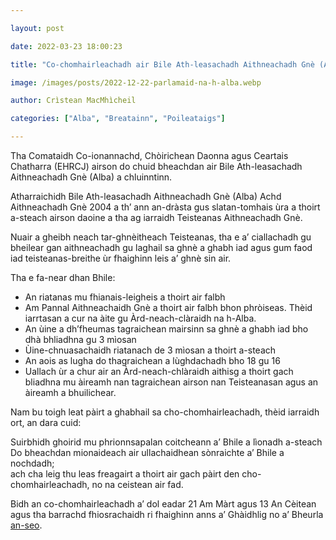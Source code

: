 ```yaml
---

layout: post

date: 2022-03-23 18:00:23

title: "Co-chomhairleachadh air Bile Ath-leasachadh Aithneachadh Gnè (Alba)"

image: /images/posts/2022-12-22-parlamaid-na-h-alba.webp

author: Crìstean MacMhìcheil

categories: ["Alba", "Breatainn", "Poileataigs"]

---
```


Tha Comataidh Co-ionannachd, Chòirichean Daonna agus Ceartais Chatharra (EHRCJ) airson do chuid bheachdan air Bile Ath-leasachadh Aithneachadh Gnè (Alba) a chluinntinn.

Atharraichidh Bile Ath-leasachadh Aithneachadh Gnè (Alba) Achd Aithneachadh Gnè 2004 a th’ ann an-dràsta gus slatan-tomhais ùra a thoirt a-steach airson daoine a tha ag iarraidh Teisteanas Aithneachadh Gnè.

Nuair a gheibh neach tar-ghnèitheach Teisteanas, tha e a’ ciallachadh gu bheilear gan aithneachadh gu laghail sa ghnè a ghabh iad agus gum faod iad teisteanas-breithe ùr fhaighinn leis a’ ghnè sin air.

Tha e fa-near dhan Bhile:

- An riatanas mu fhianais-leigheis a thoirt air falbh
- Am Pannal Aithneachaidh Gnè a thoirt air falbh bhon phròiseas. Thèid iarrtasan a cur na àite gu Àrd-neach-clàraidh na h-Alba.
- An ùine a dh’fheumas tagraichean mairsinn sa ghnè a ghabh iad bho dhà bhliadhna gu 3 mìosan
- Ùine-chnuasachaidh riatanach de 3 mìosan a thoirt a-steach
- An aois as lugha do thagraichean a lùghdachadh bho 18 gu 16
- Uallach ùr a chur air an Àrd-neach-chlàraidh aithisg a thoirt gach bliadhna mu àireamh nan tagraichean airson nan Teisteanasan agus an àireamh a bhuilichear.

Nam bu toigh leat pàirt a ghabhail sa cho-chomhairleachadh, thèid iarraidh ort, an dara cuid:

Suirbhidh ghoirid mu phrionnsapalan coitcheann a’ Bhile a lìonadh a-steach  
Do bheachdan mionaideach air ullachaidhean sònraichte a’ Bhile a nochdadh;  
ach cha leig thu leas freagairt a thoirt air gach pàirt den cho-chomhairleachadh, no na ceistean air fad.

Bidh an co-chomhairleachadh a’ dol eadar 21 Am Màrt agus 13 An Cèitean agus tha barrachd fhiosrachaidh ri fhaighinn anns a’ Ghàidhlig no a’ Bheurla [an-seo](https://yourviews.parliament.scot/ehrcj/gender-recognition-reform-bill/).
